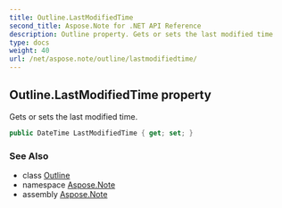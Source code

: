 ```yaml
---
title: Outline.LastModifiedTime
second_title: Aspose.Note for .NET API Reference
description: Outline property. Gets or sets the last modified time
type: docs
weight: 40
url: /net/aspose.note/outline/lastmodifiedtime/
---
```

## Outline.LastModifiedTime property

Gets or sets the last modified time.

```csharp
public DateTime LastModifiedTime { get; set; }
```

### See Also

* class [Outline](../)
* namespace [Aspose.Note](../../outline/)
* assembly [Aspose.Note](../../../)


